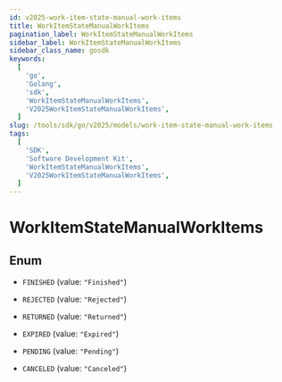 ```yaml
---
id: v2025-work-item-state-manual-work-items
title: WorkItemStateManualWorkItems
pagination_label: WorkItemStateManualWorkItems
sidebar_label: WorkItemStateManualWorkItems
sidebar_class_name: gosdk
keywords:
  [
    'go',
    'Golang',
    'sdk',
    'WorkItemStateManualWorkItems',
    'V2025WorkItemStateManualWorkItems',
  ]
slug: /tools/sdk/go/v2025/models/work-item-state-manual-work-items
tags:
  [
    'SDK',
    'Software Development Kit',
    'WorkItemStateManualWorkItems',
    'V2025WorkItemStateManualWorkItems',
  ]
---
```


# WorkItemStateManualWorkItems

## Enum

- `FINISHED` (value: `"Finished"`)

- `REJECTED` (value: `"Rejected"`)

- `RETURNED` (value: `"Returned"`)

- `EXPIRED` (value: `"Expired"`)

- `PENDING` (value: `"Pending"`)

- `CANCELED` (value: `"Canceled"`)
